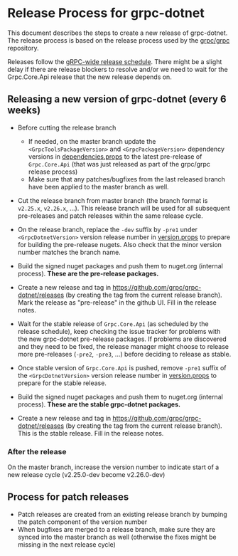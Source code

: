 # Release Process for grpc-dotnet

This document describes the steps to create a new release of grpc-dotnet.
The release process is based on the release process used by the [grpc/grpc](https://github.com/grpc/grpc) repository.

Releases follow the [gRPC-wide release schedule](https://github.com/grpc/grpc/blob/master/doc/grpc_release_schedule.md).
There might be a slight delay if there are release blockers to resolve and/or we need to wait for the Grpc.Core.Api 
release that the new release depends on.

## Releasing a new version of grpc-dotnet (every 6 weeks)

- Before cutting the release branch
    - If needed, on the master branch update the `<GrpcToolsPackageVersion>` and `<GrpcPackageVersion>` dependency versions in [dependencies.props](https://github.com/grpc/grpc-dotnet/blob/master/build/dependencies.props)
      to the latest pre-release of `Grpc.Core.Api` (that was just released as part of the grpc/grpc release process) 
    - Make sure that any patches/bugfixes from the last released branch have been applied to the master branch as well.

- Cut the release branch from master branch  (the branch format is `v2.25.x`, `v2.26.x`, ...).
  This release branch will be used for all subsequent pre-releases and patch releases within the same release cycle.

- On the release branch, replace the `-dev` suffix by `-pre1` under `<GrpcDotnetVersion>` version release number in [version.props](https://github.com/grpc/grpc-dotnet/blob/master/build/version.props)
  to prepare for building the pre-release nugets.
  Also check that the minor version number matches the branch name.

- Build the signed nuget packages and push them to nuget.org (internal process). **These are the pre-release packages.**

- Create a new release and tag in https://github.com/grpc/grpc-dotnet/releases (by creating the tag from the current release branch).
  Mark the release as "pre-release" in the github UI. Fill in the release notes.

- Wait for the stable release of `Grpc.Core.Api` (as scheduled by the release schedule), keep checking the issue tracker for problems with the new grpc-dotnet pre-release packages.
  If problems are discovered and they need to be fixed, the release manager might choose to release more pre-releases (`-pre2`, `-pre3`, ...) before deciding to release as stable.

- Once stable version of `Grpc.Core.Api` is pushed, remove `-pre1` suffix of the `<GrpcDotnetVersion>` version release number in [version.props](https://github.com/grpc/grpc-dotnet/blob/master/build/version.props) to prepare for the stable release.

- Build the signed nuget packages and push them to nuget.org (internal process). **These are the stable grpc-dotnet packages.**

- Create a new release and tag in https://github.com/grpc/grpc-dotnet/releases (by creating the tag from the current release branch).
  This is the stable release. Fill in the release notes.

### After the release

On the master branch, increase the version number to indicate start of a new release cycle (v2.25.0-dev become v2.26.0-dev)

## Process for patch releases

- Patch releases are created from an existing release branch by bumping the patch component of the version number
- When bugfixes are merged to a release branch, make sure they are synced into the master branch as well (otherwise the fixes might be missing in the next release cycle)
